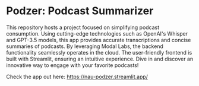 # Podzer: Podcast Summarizer
This repository hosts a project focused on simplifying podcast consumption. Using cutting-edge technologies such as OpenAI's Whisper and GPT-3.5 models, this app provides accurate transcriptions and concise summaries of podcasts. By leveraging Modal Labs, the backend functionality seamlessly operates in the cloud. The user-friendly frontend is built with Streamlit, ensuring an intuitive experience. Dive in and discover an innovative way to engage with your favorite podcasts!

Check the app out here: https://nau-podzer.streamlit.app/ 
